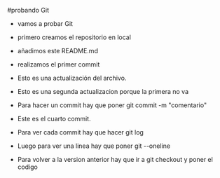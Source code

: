 #probando Git
- vamos a probar Git
- primero creamos el repositorio en local
- añadimos este README.md
- realizamos el primer commit

- Esto es una actualización del archivo.
- Esto es una segunda actualizacion porque la primera no va

- Para hacer un commit hay que poner git commit -m "comentario"

- Este es el cuarto commit. 
- Para ver cada commit hay que hacer git log
- Luego para ver una linea hay que poner git --oneline
- Para volver a la version anterior hay que ir a git checkout y poner el codigo